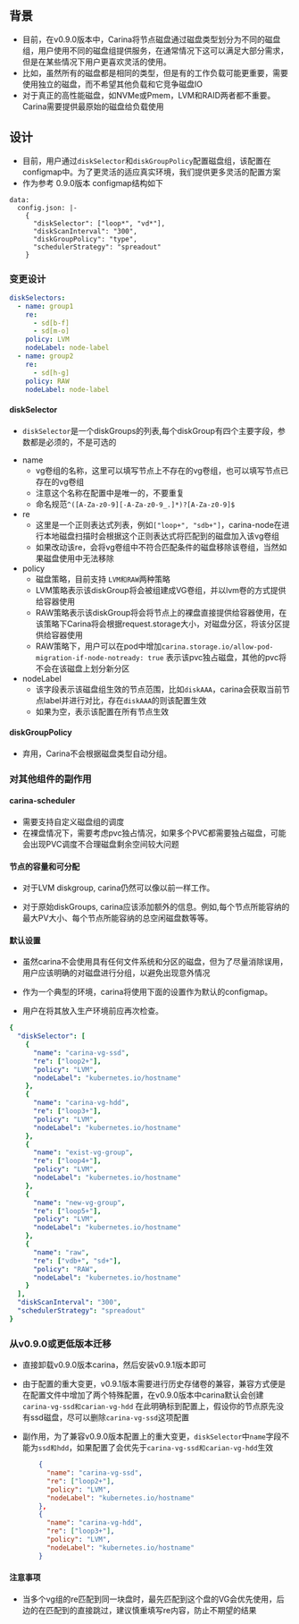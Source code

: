 ## 背景

- 目前，在v0.9.0版本中，Carina将节点磁盘通过磁盘类型划分为不同的磁盘组，用户使用不同的磁盘组提供服务，在通常情况下这可以满足大部分需求，但是在某些情况下用户更喜欢灵活的使用。
- 比如，虽然所有的磁盘都是相同的类型，但是有的工作负载可能更重要，需要使用独立的磁盘，而不希望其他负载和它竞争磁盘IO
- 对于真正的高性能磁盘，如NVMe或Pmem，LVM和RAID两者都不重要。Carina需要提供最原始的磁盘给负载使用

## 设计

- 目前，用户通过`diskSelector`和`diskGroupPolicy`配置磁盘组，该配置在configmap中。为了更灵活的适应真实环境，我们提供更多灵活的配置方案
- 作为参考 0.9.0版本 configmap结构如下

```
data:
  config.json: |-
    {
      "diskSelector": ["loop*", "vd*"],
      "diskScanInterval": "300",
      "diskGroupPolicy": "type",
      "schedulerStrategy": "spreadout"
    }
```

### 变更设计

```yaml
diskSelectors:
  - name: group1
    re:
      - sd[b-f]
      - sd[m-o]
    policy: LVM
    nodeLabel: node-label
  - name: group2
    re:
      - sd[h-g]
    policy: RAW
    nodeLabel: node-label
```

#### diskSelector

- `diskSelector`是一个diskGroups的列表,每个diskGroup有四个主要字段，参数都是必须的，不是可选的

* name
  - vg卷组的名称，这里可以填写节点上不存在的vg卷组，也可以填写节点已存在的vg卷组
  - 注意这个名称在配置中是唯一的，不要重复
  - 命名规范`^([A-Za-z0-9][-A-Za-z0-9_.]*)?[A-Za-z0-9]$`
* re
  - 这里是一个正则表达式列表，例如`["loop+", "sdb+"]`，carina-node在进行本地磁盘扫描时会根据这个正则表达式将匹配到的磁盘加入该vg卷组
  - 如果改动该re，会将vg卷组中不符合匹配条件的磁盘移除该卷组，当然如果磁盘使用中无法移除
* policy
  - 磁盘策略，目前支持 `LVM和RAW`两种策略
  - LVM策略表示该diskGroup将会被组建成VG卷组，并以lvm卷的方式提供给容器使用
  - RAW策略表示该diskGroup将会将节点上的裸盘直接提供给容器使用，在该策略下Carina将会根据request.storage大小，对磁盘分区，将该分区提供给容器使用
  - RAW策略下，用户可以在pod中增加`carina.storage.io/allow-pod-migration-if-node-notready: true` 表示该pvc独占磁盘，其他的pvc将不会在该磁盘上划分新分区
* nodeLabel
  - 该字段表示该磁盘组生效的节点范围，比如`diskAAA`，carina会获取当前节点label并进行对比，存在`diskAAA`的则该配置生效
  - 如果为空，表示该配置在所有节点生效

#### diskGroupPolicy

- 弃用，Carina不会根据磁盘类型自动分组。

### 对其他组件的副作用

#### carina-scheduler

- 需要支持自定义磁盘组的调度
- 在裸盘情况下，需要考虑pvc独占情况，如果多个PVC都需要独占磁盘，可能会出现PVC调度不合理磁盘剩余空间较大问题

#### 节点的容量和可分配

- 对于LVM diskgroup, carina仍然可以像以前一样工作。

- 对于原始diskGroups, carina应该添加额外的信息。例如,每个节点所能容纳的最大PV大小、每个节点所能容纳的总空闲磁盘数等等。

#### 默认设置

- 虽然carina不会使用具有任何文件系统和分区的磁盘，但为了尽量消除误用，用户应该明确的对磁盘进行分组，以避免出现意外情况

- 作为一个典型的环境，carina将使用下面的设置作为默认的configmap。

- 用户在将其放入生产环境前应再次检查。

```yaml
{
  "diskSelector": [
    {
      "name": "carina-vg-ssd",
      "re": ["loop2+"],
      "policy": "LVM",
      "nodeLabel": "kubernetes.io/hostname"
    },
    {
      "name": "carina-vg-hdd",
      "re": ["loop3+"],
      "policy": "LVM",
      "nodeLabel": "kubernetes.io/hostname"
    },
    {
      "name": "exist-vg-group",
      "re": ["loop4+"],
      "policy": "LVM",
      "nodeLabel": "kubernetes.io/hostname"
    },
    {
      "name": "new-vg-group",
      "re": ["loop5+"],
      "policy": "LVM",
      "nodeLabel": "kubernetes.io/hostname"
    },
    {
      "name": "raw",
      "re": ["vdb+", "sd+"],
      "policy": "RAW",
      "nodeLabel": "kubernetes.io/hostname"
    }
  ],
  "diskScanInterval": "300",
  "schedulerStrategy": "spreadout"
}
```

### 从v0.9.0或更低版本迁移

- 直接卸载v0.9.0版本carina，然后安装v0.9.1版本即可

- 由于配置的重大变更，v0.9.1版本需要进行历史存储卷的兼容，兼容方式便是在配置文件中增加了两个特殊配置，在v0.9.0版本中carina默认会创建`carina-vg-ssd和carian-vg-hdd` 在此明确标到配置上，假设你的节点原先没有ssd磁盘，尽可以删除`carina-vg-ssd`这项配置

- 副作用，为了兼容v0.9.0版本配置上的重大变更，`diskSelector`中`name`字段不能为`ssd和hdd`，如果配置了会优先于`carina-vg-ssd和carian-vg-hdd`生效

  ```json
      {
        "name": "carina-vg-ssd",
        "re": ["loop2+"],
        "policy": "LVM",
        "nodeLabel": "kubernetes.io/hostname"
      },
      {
        "name": "carina-vg-hdd",
        "re": ["loop3+"],
        "policy": "LVM",
        "nodeLabel": "kubernetes.io/hostname"
      }
  ```
  
#### 注意事项
 - 当多个vg组的re匹配到同一块盘时，最先匹配到这个盘的VG会优先使用，后边的在匹配到的直接跳过，建议慎重填写re内容，防止不期望的结果

